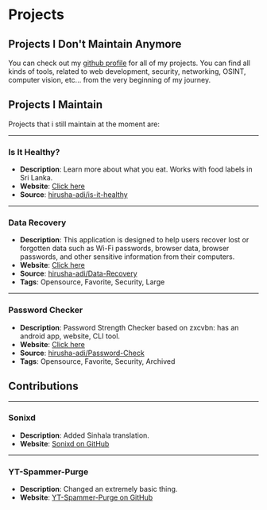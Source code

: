# Projects

## Projects I Don't Maintain Anymore

You can check out my [github profile](https://github.com/hirusha-adi) for all of my projects. You can find all kinds of tools, related to web development, security, networking, OSINT, computer vision, etc... from the very beginning of my journey.

## Projects I Maintain

Projects that i still maintain at the moment are: 

---

### Is It Healthy?
- **Description**: Learn more about what you eat. Works with food labels in Sri Lanka.
- **Website**: [Click here](https://github.com/is-it-healthy)
- **Source**: [hirusha-adi/is-it-healthy](https://github.com/is-it-healthy)

---

### Data Recovery
- **Description**: This application is designed to help users recover lost or forgotten data such as Wi-Fi passwords, browser data, browser passwords, and other sensitive information from their computers.
- **Website**: [Click here](http://hirusha.xyz/docs/projects/data_recovery/)
- **Source**: [hirusha-adi/Data-Recovery](https://github.com/hirusha-adi/Data-Recovery)
- **Tags**: Opensource, Favorite, Security, Large

---

### Password Checker
- **Description**: Password Strength Checker based on zxcvbn: has an android app, website, CLI tool.
- **Website**: [Click here](https://github.com/hirusha-adi/Password-Check)
- **Source**: [hirusha-adi/Password-Check](https://github.com/hirusha-adi/Password-Check)
- **Tags**: Opensource, Favorite, Security, Archived


## Contributions

---

### Sonixd
- **Description**: Added Sinhala translation.
- **Website**: [Sonixd on GitHub](https://github.com/jeffvli/sonixd)

---

### YT-Spammer-Purge
- **Description**: Changed an extremely basic thing.
- **Website**: [YT-Spammer-Purge on GitHub](https://github.com/ThioJoe/YT-Spammer-Purge)
